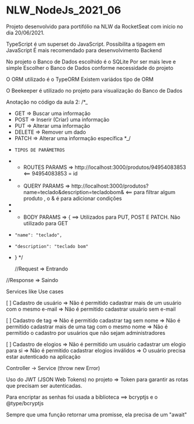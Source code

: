 # NLW_NodeJs_2021_06

Projeto desenvolvido para portifólio na NLW da RocketSeat com início no dia 20/06/2021.

TypeScript é um superset do JavaScript.
Possibilita a tipagem em JavaScript
É mais recomendado para desenvolvimento Backend

No projeto o Banco de Dados escolhido é o SQLite
Por ser mais leve e simple
Escolher o Banco de Dados conforme necessidade do projeto

O ORM utilizado é o TypeORM
Existem variádos tipo de ORM

O Beekeeper é utilizado no projeto para visualização do Banco de Dados

Anotação no código da aula 2:
/\*\_

- GET => Buscar uma informação
- POST => Inserir (Criar) uma informação
- PUT => Alterar uma informação
- DELETE => Remover um dado
- PATCH => Alterar uma informação específica
  \*\_/

*     TIPOS DE PARÂMETROS

* - ROUTES PARAMS => http://localhost:3000/produtos/94954083853 <== 94954083853 = id
* - QUERY PARAMS => http://localhost:3000/produtos?name=teclado&description=tecladobom& <== para filtrar algum produto , o & é para adicionar condições
*
* - BODY PARAMS => { ==> Utilizados para PUT, POST E PATCH. Não utilizado para GET
*     "name": "teclado",
*     "description": "teclado bom"
* }
  \*/

  //Request => Entrando

//Response => Saindo

Services like Use cases

[ ] Cadastro de usuário
=> Não é permitido cadastrar mais de um usuário com o mesmo e-mail
=> Não é permitido cadastrar usuário sem e-mail

[ ] Cadastro de tag
=> Não é permitido cadastrar tag sem nome
=> Não é permitido cadastrar mais de uma tag com o mesmo nome
=> Não é permitido o cadastro por usuários que não sejam administradores

[ ] Cadastro de elogios
=> Não é permitido um usuário cadastrar um elogio para si
=> Não é permitido cadastrar elogios inválidos
=> O usuário precisa estar autenticado na aplicação

Controller -> Service (throw new Error)

Uso do JWT (JSON Web Tokens) no projeto => Token para garantir as rotas que precisam ser autenticadas.

Para encriptar as senhas foi usada a biblioteca ==> bcryptjs e o @type/bcryptjs

Sempre que uma função retornar uma promisse, ela precisa de um "await"
